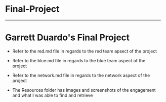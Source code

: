 # Final-Project

---

# Garrett Duardo's Final Project

  - Refer to the red.md file in regards to the red team apsect of the project

  - Refer to the blue.md file in regards to the blue team aspect of the project

  - Refer to the network.md file in regards to the network aspect of the project

  - The Resources folder has images and screenshots of the engagement and what I was able to find and retrieve
